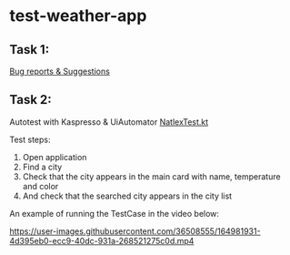 # test-weather-app

## Task 1:
[Bug reports & Suggestions](https://docs.google.com/spreadsheets/d/1000f4OqAnaVy3AHPlwtL0jFeyosQ4ATOU2CSE72fRXY/edit?usp=sharing)

## Task 2:
Autotest with Kaspresso & UiAutomator [NatlexTest.kt](https://github.com/TanyaNolan/test-weather-app/blob/main/NatlexTest.kt)

Test steps:
1) Open application
2) Find a city
3) Check that the city appears in the main card with name, temperature and color
4) And check that the searched city appears in the city list

An example of running the TestCase in the video below:

https://user-images.githubusercontent.com/36508555/164981931-4d395eb0-ecc9-40dc-931a-268521275c0d.mp4





